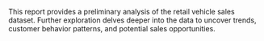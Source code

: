 This report provides a preliminary analysis of the retail vehicle sales dataset.
Further exploration delves deeper into the data to uncover trends, customer behavior patterns, and potential sales opportunities.
